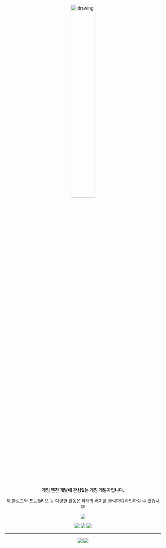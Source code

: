 <div align=center>

<!--
**ounols/ounols** is a ✨ _special_ ✨ repository because its `README.md` (this file) appears on your GitHub profile.

Here are some ideas to get you started:

- 🔭 I’m currently working on ...
- 🌱 I’m currently learning ...
- 👯 I’m looking to collaborate on ...
- 🤔 I’m looking for help with ...
- 💬 Ask me about ...
- 📫 How to reach me: ...
- 😄 Pronouns: ...
- ⚡ Fun fact: ...
-->
[<img src="https://user-images.githubusercontent.com/12756091/188492907-4cdf21d4-3c0c-43d7-9753-97f5b784b01e.png" alt="drawing" width="40%"/>](https://ounols.kr)<br>
**게임 엔진 개발에 관심있는 게임 개발자입니다.**
<br>

제 블로그와 포트폴리오 등 다양한 활동은 아래의 배지를 클릭하여 확인하실 수 있습니다!

  
[<img src="https://img.shields.io/badge/Portfolio-333333?style=for-the-badge&logo=elementor&logoColor=white"/>](https://ounols.kr)


[<img src="https://img.shields.io/badge/Blog-03C75A?style=flat-square&logo=Naver&logoColor=white"/>](https://blog.naver.com/ounols) [<img src="https://img.shields.io/badge/Velog-4FC08D?style=flat-square&logo=velog&logoColor=white"/>](https://velog.io/@ounols) [<img src="https://img.shields.io/badge/Youtube-ED1C40?style=flat-square&logo=Youtube&logoColor=white"/>](https://www.youtube.com/user/ounols)

-----

[<img src="https://img.shields.io/badge/-English-green?style=flat"/>](https://github.com/ounols/ounols/blob/main/README.md)
[<img src="https://img.shields.io/badge/-한국어-brightgreen?style=flat"/>](https://github.com/ounols/ounols/blob/main/README-ko.md)
